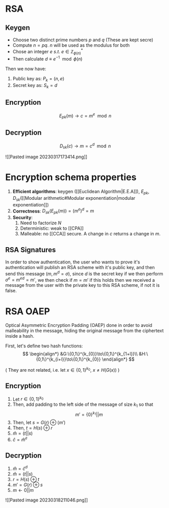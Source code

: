 # RSA
## Keygen
* Choose two distinct prime numbers $p$ and $q$ (These are kept secre)
* Compute $n=pq$. $n$ will be used as the modulus for both
* Chose an integer $e\ s.t.\ e\in\mathbb{Z}_{\phi(n)}^*$ 
* Then calculate $d\equiv e^{-1}\mod\phi(n)$ 

 Then we now have:
 1. Public key as: $P_{k}=(n,e)$
 2. Secret key as: $S_{k}=d$

## Encryption 
$$
E_{pk}(m)\to c=m^{e}\mod n
$$
## Decryption
$$
D_{sk}(c)\to m=c^{d}\mod n
$$

![[Pasted image 20230317173414.png]]

# Encryption schema properties

1. **Efficient algorithms**: keygen ([[Euclidean Algorithm|E.E.A]]), $E_{pk},D_{sk}$([[Modular arithmetic#Modular exponentiation|modular exponentiation]]) 
2. **Correctness**: $D_{sk}(E_{pk}(m))=(m^e)^d=m$ 
3. **Security**:
	1. Need to factorize $N$
	2. Deterministic: weak to [[CPA]]
	3. Malleable: no [[CCA]] secure. A change in $c$ returns a change in $m$.

## RSA Signatures

In order to show authentication, the user who wants to prove it's authentication will publish an RSA scheme with it's public key, and then send this message $(m,m^{d}=\sigma)$, 
since $d$ is the secret key if we then perform $\sigma^{e}=m^{ed}=m'$, we then check if $m=m'$ if this holds then we received a message from the user with the private key to this RSA scheme, if not it is false.

# RSA OAEP

Optical Asymmetric Encryption Padding (OAEP) done in order to avoid malleability in the message, hiding the original message from the ciphertext inside a hash. 

First, let's define two hash functions:
$$
\begin{align*}
&G:\{0,1\}^{k_{0}}\to\{0,1\}^{k_{1+l}}\\
&H:\{0,1\}^{k_{i+l}}\to\{0,1\}^{k_{0}}
\end{align*}
$$

( They are not related, i.e. let $x\in\{0,1\}^{k_{0}},$ $x\not=H(G(x))$ )

## Encryption

1. Let $r\in\{0,1\}^{k_{0}}$ 
2. Then, add padding to the left side of the message of size $k_{1}$ so that
   $$
   m'=\{0\}^{k_{1}}||m
$$
3.  Then, let $s=G(r)\oplus(m')$ 
4.  Then, $t=H(s)\oplus r$ 
5.  $\hat{m}=(t||s)$
6. $\hat{c}=\hat{m}^{e}$

## Decryption

1. $\hat{m}=\hat{c}^{d}$
2. $\hat{m}=(t||s)$
3. $r=H(s)\oplus t$
4. $m'=G(r)\oplus s$
5. $m\gets0||m$

![[Pasted image 20230318211046.png]]
